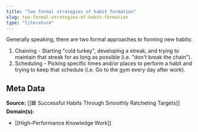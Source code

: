 ```yaml
---
title: "Two formal strategies of habit formation"
slug: two-formal-strategies-of-habit-formation
type: "literature"
---
```


Generally speaking, there are two formal approaches to forming new habits:

1. Chaining - Starting "cold turkey", developing a streak, and trying to maintain that streak for as long as possible (i.e. "don't break the chain").
2. Scheduling - Picking specific times and/or places to perform a habit and trying to keep that schedule (i.e. Go to the gym every day after work).

## Meta Data

**Source:** [[🟦 Successful Habits Through Smoothly Ratcheting Targets]]
**Domain(s):**
- [[High-Performance Knowledge Work]]
